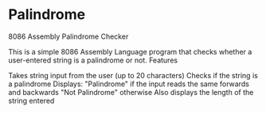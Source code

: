 # Palindrome
8086 Assembly Palindrome Checker

This is a simple 8086 Assembly Language program that checks whether a user-entered string is a palindrome or not.
Features

Takes string input from the user (up to 20 characters)
Checks if the string is a palindrome
Displays:
"Palindrome" if the input reads the same forwards and backwards
"Not Palindrome" otherwise
Also displays the length of the string entered
